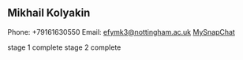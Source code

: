 ## Mikhail Kolyakin
Phone: +79161630550
Email: [efymk3@nottingham.ac.uk](efymk3@nottingham.ac.uk)
[MySnapChat](https://www.snapchat.com/add/boykin345?share_id=IiNqlQMJR0aNWMmoEEnK/w&locale=en_RU)

stage 1 complete
stage 2 complete

